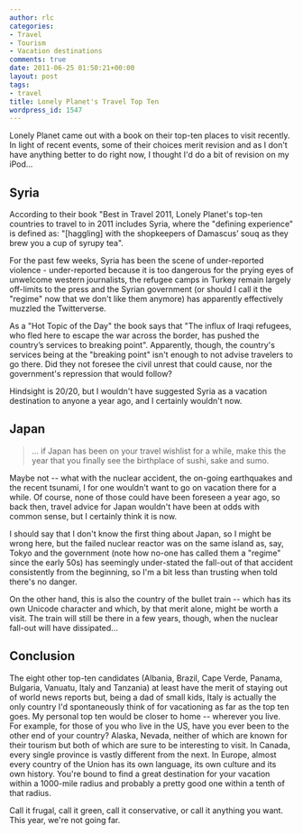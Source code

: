 ```yaml
---
author: rlc
categories:
- Travel
- Tourism
- Vacation destinations
comments: true
date: 2011-06-25 01:50:21+00:00
layout: post
tags:
- travel
title: Lonely Planet's Travel Top Ten
wordpress_id: 1547
---
```


Lonely Planet came out with a book on their top-ten places to visit recently. In light of recent events, some of their choices merit revision and as I don't have anything better to do right now, I thought I'd do a bit of revision on my iPod...

<!--more-->

## Syria

According to their book "Best in Travel 2011, Lonely Planet's top-ten countries to travel to in 2011 includes Syria, where the "defining experience" is defined as: "[haggling] with the shopkeepers of Damascus’ souq as they brew you a cup of syrupy tea".

For the past few weeks, Syria has been the scene of under-reported violence - under-reported because it is too dangerous for the prying eyes of unwelcome western journalists, the refugee camps in Turkey remain largely off-limits to the press and the Syrian government (or should I call it the "regime" now that we don't like them anymore) has apparently effectively muzzled the Twitterverse.

As a "Hot Topic of the Day" the book says that "The influx of Iraqi refugees, who fled here to escape the war across the border, has pushed the country’s services to breaking point". Apparently, though, the country's services being at the "breaking point" isn't enough to not advise travelers to go there. Did they not foresee the civil unrest that could cause, nor the government's repression that would follow?

Hindsight is 20/20, but I wouldn't have suggested Syria as a vacation destination to anyone a year ago, and I certainly wouldn't now.

## Japan

<blockquote>... if Japan has been on your travel wishlist for a while, make this the year that you finally see the birthplace of sushi, sake and sumo.</blockquote>

Maybe not -- what with the nuclear accident, the on-going earthquakes and the recent tsunami, I for one wouldn't want to go on vacation there for a while. Of course, none of those could have been foreseen a year ago, so back then, travel advice for Japan wouldn't have been at odds with common sense, but I certainly think it is now.

I should say that I don't know the first thing about Japan, so I might be wrong here, but the failed nuclear reactor was on the same island as, say, Tokyo and the government (note how no-one has called them a "regime" since the early 50s) has seemingly under-stated the fall-out of that accident consistently from the beginning, so I'm a bit less than trusting when told there's no danger.

On the other hand, this is also the country of the bullet train -- which has its own Unicode character and which, by that merit alone, might be worth a visit. The train will still be there in a few years, though, when the nuclear fall-out will have dissipated...

## Conclusion

The eight other top-ten candidates (Albania, Brazil, Cape Verde, Panama, Bulgaria, Vanuatu, Italy and Tanzania) at least have the merit of staying out of world news reports but, being a dad of small kids, Italy is actually the only country I'd spontaneously think of for vacationing as far as the top ten goes. My personal top ten would be closer to home -- wherever you live. For example, for those of you who live in the US, have you ever been to the other end of your country? Alaska, Nevada, neither of which are known for their tourism but both of which are sure to be interesting to visit. In Canada, every single province is vastly different from the next. In Europe, almost every country of the Union has its own language, its own culture and its own history. You're bound to find a great destination for your vacation within a 1000-mile radius and probably a pretty good one within a tenth of that radius.

Call it frugal, call it green, call it conservative, or call it anything you want. This year, we're not going far.